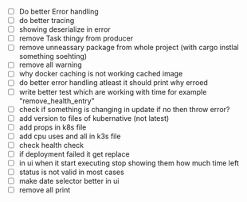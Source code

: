 - [ ] Do better Error handling
- [ ] do better tracing
- [ ] showing deserialize in error 
- [ ] remove Task thingy from producer 
- [ ] remove unneassary package from whole project
(with cargo instlal something soehting)
- [ ] remove all warning
- [ ] why docker caching is not working cached image
- [ ] do better error handling atleast it should print why erroed
- [ ] write better test which are working with time for example "remove_health_entry"
- [ ] check if something is changing in update if no then throw error?
- [ ] add version to files of kubernative (not latest)
- [ ] add props in k8s file
- [ ] add cpu uses and all in k3s file
- [ ] check health check
- [ ] if deployment failed it get replace
- [ ] in ui when it start executing stop showing them how much time left
- [ ] status is not valid in most cases
- [ ] make date  selector better in ui
- [ ] remove all print
